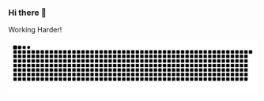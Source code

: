 ### Hi there 👋

Working Harder!

![](https://raw.githubusercontent.com/L-LYR/L-LYR/main/assets/github-contribution-grid-snake.svg)
